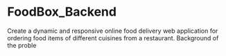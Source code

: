 # FoodBox_Backend
Create a dynamic and responsive online food delivery web application for ordering food items of different cuisines from a restaurant.  Background of the proble
